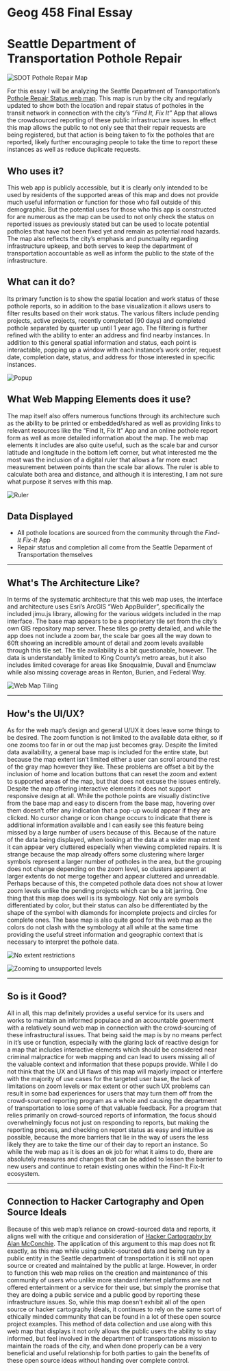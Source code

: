 # Geog 458 Final Essay

# Seattle Department of Transportation Pothole Repair

![SDOT Pothole Repair Map](Img/WebMap.png)

For this essay I will be analyzing the Seattle Department of Transportation’s [Pothole Repair Status web map](https://arcg.is/0qHmT0). This map is run by the city and regularly updated to show both the location and repair status of potholes in the transit network in connection with the city’s *“Find It, Fix It”* App that allows the crowdsourced reporting of these public infrastructure issues. In effect this map allows the public to not only see that their repair requests are being registered, but that action is being taken to fix the potholes that are reported, likely further encouraging people to take the time to report these instances as well as reduce duplicate requests. 

## Who uses it?

This web app is publicly accessible, but it is clearly only intended to be used by residents of the supported areas of this map and does not provide much useful information or function for those who fall outside of this demographic. But the potential uses for those who this app is constructed for are numerous as the map can be used to not only check the status on reported issues as previously stated but can be used to locate potential potholes that have not been fixed yet and remain as potential road hazards. The map also reflects the city’s emphasis and punctuality regarding infrastructure upkeep, and both serves to keep the department of transportation accountable as well as inform the public to the state of the infrastructure.

## What can it do?

Its primary function is to show the spatial location and work status of these pothole reports, so in addition to the base visualization it allows users to filter results based on their work status. The various filters include pending projects, active projects, recently completed (90 days) and completed pothole separated by quarter up until 1 year ago. The filtering is further refined with the ability to enter an address and find nearby instances. In addition to this general spatial information and status, each point is interactable, popping up a window with each instance’s work order, request date, completion date, status, and address for those interested in specific instances. 

![Popup](Img/Popup.png)

## What Web Mapping Elements does it use?

The map itself also offers numerous functions through its architecture such as the ability to be printed or embedded/shared as well as providing links to relevant resources like the “Find It, Fix It” App and an online pothole report form as well as more detailed information about the map. The web map elements it includes are also quite useful, such as the scale bar and cursor latitude and longitude in the bottom left corner, but what interested me the most was the inclusion of a digital ruler that allows a far more exact measurement between points than the scale bar allows. The ruler is able to calculate both area and distance, and although it is interesting, I am not sure what purpose it serves with this map.

![Ruler](Img/Ruler.png)

## Data Displayed

- All pothole locations are sourced from the community through the *Find-It Fix-It* App
- Repair status and completion all come from the Seattle Deparment of Transportation themselves

---

## What's The Architecture Like?

In terms of the systematic architecture that this web map uses, the interface and architecture uses Esri’s ArcGIS “Web AppBuilder”, specifically the included jimu.js library, allowing for the various widgets included in the map interface. The base map appears to be a proprietary tile set from the city’s own GIS repository map server. These tiles go pretty detailed, and while the app does not include a zoom bar, the scale bar goes all the way down to 60ft showing an incredible amount of detail and zoom levels available through this tile set. The tile availability is a bit questionable, however. The data is understandably limited to King County’s metro areas, but it also includes limited coverage for areas like Snoqualmie, Duvall and Enumclaw while also missing coverage areas in Renton, Burien, and Federal Way. 

![Web Map Tiling](Img/Tiling.png)

---

## How's the UI/UX?

As for the web map’s design and general U/UX it does leave some things to be desired. The zoom function is not limited to the available data either, so if one zooms too far in or out the map just becomes gray. Despite the limited data availability, a general base map is included for the entire state, but because the map extent isn’t limited either a user can scroll around the rest of the gray map however they like. These problems are offset a bit by the inclusion of home and location buttons that can reset the zoom and extent to supported areas of the map, but that does not excuse the issues entirely. Despite the map offering interactive elements it does not support responsive design at all. While the pothole points are visually distinctive from the base map and easy to discern from the base map, hovering over them doesn’t offer any indication that a pop-up would appear if they are clicked. No cursor change or icon change occurs to indicate that there is additional information available and I can easily see this feature being missed by a large number of users because of this. Because of the nature of the data being displayed, when looking at the data at a wider map extent it can appear very cluttered especially when viewing completed repairs. It is strange because the map already offers some clustering where larger symbols represent a larger number of potholes in the area, but the grouping does not change depending on the zoom level, so clusters apparent at larger extents do not merge together and appear cluttered and unreadable. Perhaps because of this, the competed pothole data does not show at lower zoom levels unlike the pending projects which can be a bit jarring. One thing that this map does well is its symbology. Not only are symbols differentiated by color, but their status can also be differentiated by the shape of the symbol with diamonds for incomplete projects and circles for complete ones. The base map is also quite good for this web map as the colors do not clash with the symbology at all while at the same time providing the useful street information and geographic context that is necessary to interpret the pothole data. 

![No extent restrictions](Img/No_extent_restriction.png)

![Zooming to unsupported levels](Img/Zoom-Too-Far.png)

---

## So is it Good?

All in all, this map definitely provides a useful service for its users and works to maintain an informed populace and an accountable government with a relatively sound web map in connection with the crowd-sourcing of these infrastructural issues. That being said the map is by no means perfect in it’s use or function, especially with the glaring lack of reactive design for a map that includes interactive elements which should be considered near criminal malpractice for web mapping and can lead to users missing all of the valuable context and information that these popups provide. While I do not think that the UX and UI flaws of this map will majorly impact or interfere with the majority of use cases for the targeted user base, the lack of limitations on zoom levels or max extent or other such UX problems can result in some bad experiences for users that may turn them off from the crowd-sourced reporting program as a whole and causing the department of transportation to lose some of that valuable feedback. For a program that relies primarily on crowd-sourced reports of information, the focus should overwhelmingly focus not just on responding to reports, but making the reporting process, and checking on report status as easy and intuitive as possible, because the more barriers that lie in the way of users the less likely they are to take the time our of their day to report an instance. So while the web map as it is does an ok job for what it aims to do, there are absolutely measures and changes that can be added to lessen the barrier to new users and continue to retain existing ones within the Find-It Fix-It ecosystem.

---

## Connection to Hacker Cartography and Open Source Ideals

Because of this web map’s reliance on crowd-sourced data and reports, it aligns well with the critique and consideration of [Hacker Cartography by Alan McConchie](https://drive.google.com/file/d/1H76GJFXwS5dOPZYyxfyuud0DGQzYGNIr/view). The application of this argument to this map does not fit exactly, as this map while using public-sourced data and being run by a public entity in the Seattle department of transportation it is still not open source or created and maintained by the public at large. However, in order to function this web map relies on the creation and maintenance of this community of users who unlike more standard internet platforms are not offered entertainment or a service for their use, but simply the promise that they are doing a public service and a public good by reporting these infrastructure issues. So, while this map doesn’t exhibit all of the open source or hacker cartography ideals, it continues to rely on the same sort of ethically minded community that can be found in a lot of these open source project examples. This method of data collection and use along with this web map that displays it not only allows the public users the ability to stay informed, but feel involved in the department of transportations mission to maintain the roads of the city, and when done properly can be a very beneficial and useful relationship for both parties to gain the benefits of these open source ideas without handing over complete control.
